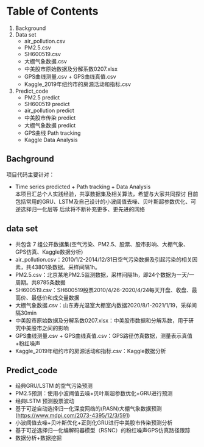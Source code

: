 # Table of Contents

1. Background
2. Data set
    *  air_pollution.csv
    *  PM2.5.csv
    *  SH600519.csv
    *  大棚气象数据.csv
    *  中美股市原始数据及分解系数0207.xlsx
    *  GPS曲线测量.csv + GPS曲线真值.csv
    *  Kaggle_2019年纽约市的房源活动和指标.csv
3. Predict_code
    *  PM2.5 predict  
    *  SH600519 predict  
    *  air_pollution predict  
    *  中美股市传染 predict  
    *  大棚气象数据 predict  
    *  GPS曲线 Path tracking  
    *  Kaggle Data Analysis  
    
## Bachground
项目代码主要针对：
*  Time series predicted + Path tracking + Data Analysis  
本项目汇总个人实践经验，共享数据集及相关算法，希望与大家共同探讨
目前包括常用的GRU、LSTM及自己设计的小波阈值去噪、贝叶斯超参数优化、可逆选择归一化层等
后续将不断补充更多、更先进的网络


## data set
*  共包含 7 组公开数据集(空气污染、PM2.5、股票、股市影响、大棚气象、GPS仿真、Kaggle数据分析)
*  air_pollution.csv：2010/1/2-2014/12/31日空气污染数据及引起污染的相关因素，共43801条数据。采样间隔1h。
*  PM2.5.csv：北京某地PM2.5监测数据，采样间隔1h，即24个数据为一天/一周期。共8785条数据
*  SH600519.csv：SH600519股票2010/4/26-2020/4/24每天开盘、收盘、最高价、最低价和成交量数据
*  大棚气象数据.csv：山东寿光温室大棚室内数据2020/8/1-2021/1/19，采样间隔30min
*  中美股市原始数据及分解系数0207.xlsx：中美股市数据和分解系数，用于研究中美股市之间的影响
*  GPS曲线测量.csv + GPS曲线真值.csv：GPS路径仿真数据，测量表示真值+粉红噪声
*  Kaggle_2019年纽约市的房源活动和指标.csv：Kaggle数据分析

## Predict_code
*  经典GRU/LSTM 的空气污染预测
*  PM2.5预测：使用小波阈值去噪+贝叶斯超参数优化+GRU进行预测
*  经典LSTM 预测股票波动
*  基于可逆自动选择归一化深度网络的(RASN)大棚气象数据预测 (https://www.mdpi.com/2073-4395/12/3/591) 
*  小波阈值去噪+贝叶斯优化+正则化GRU进行中美股市传染预测分析
*  基于可逆选择归一化编解码器模型（RSNC）的粉红噪声GPS仿真路径跟踪
*  数据分析+数据挖掘
